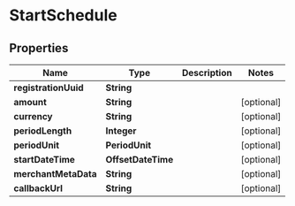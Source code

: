 

# StartSchedule


## Properties

| Name | Type | Description | Notes |
|------------ | ------------- | ------------- | -------------|
|**registrationUuid** | **String** |  |  |
|**amount** | **String** |  |  [optional] |
|**currency** | **String** |  |  [optional] |
|**periodLength** | **Integer** |  |  [optional] |
|**periodUnit** | **PeriodUnit** |  |  [optional] |
|**startDateTime** | **OffsetDateTime** |  |  [optional] |
|**merchantMetaData** | **String** |  |  [optional] |
|**callbackUrl** | **String** |  |  [optional] |



